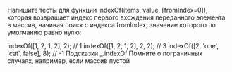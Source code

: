 Напишите тесты для функции indexOf(items, value, [fromIndex=0]), которая возвращает индекс первого вхождения переданного элемента в массив, начиная поиск с индекса fromIndex, значение которого по умолчанию равно нулю:

indexOf([1, 2, 1, 2], 2); // 1
indexOf([1, 2, 1, 2], 2, 2); // 3
indexOf([2, 'one', 'cat', false], 8); // -1
Подсказки
_.indexOf
Помните о пограничных случаях, например, если массив пустой